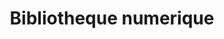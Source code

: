 ---
title: Bibliotheque numerique
longTitle: 'Bibliothèque numérique'
tags:
- gccommon
french:
- "[[Digital libraries]]"
---